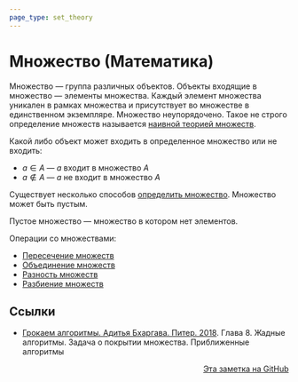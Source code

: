 ```yaml
---
page_type: set_theory
---
```

# Множество (Математика)

Множество — группа различных объектов. Объекты входящие в множество — элементы множества. Каждый элемент множества уникален в рамках множества и присутствует во множестве в единственном экземпляре. Множество неупорядочено. Такое не строго определение множеств называется [наивной теорией множеств](20221101230826.md).

Какой либо объект может входить в определенное множество или не входить:

* $a \in A$ — $a$ входит в множество $A$
* $a \notin A$ — $a$ не входит в множество $A$

Существует несколько способов [определить множество](20221031234358.md). Множество может быть пустым.

Пустое множество — множество в котором нет элементов.

Операции со множествами:

* [Пересечение множеств](20221102002259.md)
* [Объединение множеств](20221106003014.md)
* [Разность множеств](20221120191341.md)
* [Разбиение множеств](20221120185302.md)

## Ссылки

- [Грокаем алгоритмы. Адитья Бхаргава. Питер. 2018](BhargavaGrokaemAlgoritmy2018.md). Глава 8. Жадные алгоритмы. Задача о покрытии множества. Приближенные алгоритмы


<p v-pre style="text-align: right">
  <a href="https://github.com/Kverde/algorithms/blob/main/source/20221031233633.md">
  Эта заметка на GitHub
  </a>
</p>
